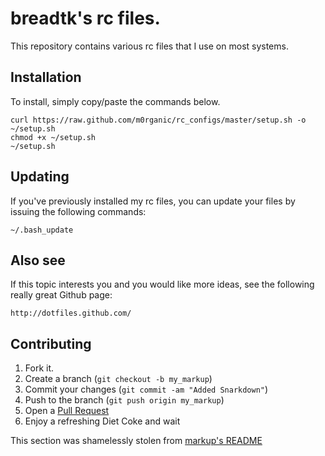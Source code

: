 breadtk's rc files.
=============

This repository contains various rc files that I use on most systems.

Installation
-----------
To install, simply copy/paste the commands below.

    curl https://raw.github.com/m0rganic/rc_configs/master/setup.sh -o ~/setup.sh
    chmod +x ~/setup.sh
    ~/setup.sh

Updating
-----------
If you've previously installed my rc files, you can update your files by issuing the following commands:

    ~/.bash_update

Also see
------------
If this topic interests you and you would like more ideas, see the following really great Github page:

    http://dotfiles.github.com/

Contributing
------------
1. Fork it.
2. Create a branch (`git checkout -b my_markup`)
3. Commit your changes (`git commit -am "Added Snarkdown"`)
4. Push to the branch (`git push origin my_markup`)
5. Open a [Pull Request][1]
6. Enjoy a refreshing Diet Coke and wait

This section was shamelessly stolen from [markup's README][2]

[1]: http://github.com/github/markup/pulls
[2]: https://github.com/github/markup/blob/master/README.md
